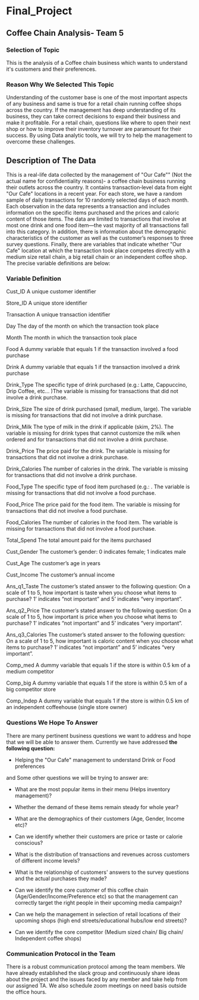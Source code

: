 # Final_Project

## Coffee Chain Analysis- Team 5

### Selection of Topic

This is the analysis of a Coffee chain business which wants to understand it's customers and their preferences.

### Reason Why We Selected This Topic

Understanding of the customer base is one of the most important aspects of any business and same is true for a retail chain running coffee shops across the country. If the management has deep understanding of its business, they can take correct decisions to expand their business and make it profitable. For a retail chain, questions like where to open their next shop or how to improve their inventory turnover are paramount for their success. By using Data analytic tools, we will try to help the management to overcome these challenges.

## Description of The Data

This is a real-life data collected by the management of "Our Cafe"" (Not the actual name for confidentiality reasons)- a coffee chain business running their outlets across the country. It contains transaction‐level data from eight "Our Cafe" locations in a recent year. For each store, we have a random sample of daily transactions for 10 randomly selected days of each month. Each observation in the data represents a transaction and includes information on the specific items purchased and the prices and caloric content of those items. The data are limited to transactions that involve at most one drink and one food item—the vast majority of all transactions fall into this category. In addition, there is information about the demographic characteristics of the customer as well as the customer’s responses to three survey questions. Finally, there are variables that indicate whether "Our Cafe" location at which the transaction took place competes directly with a medium size retail chain, a big retail chain or an independent coffee shop. The precise variable definitions are below:

### Variable Definition

Cust_ID A unique customer identifier

Store_ID A unique store identifier

Transaction A unique transaction identifier

Day The day of the month on which the transaction took place

Month The month in which the transaction took place

Food A dummy variable that equals 1 if the transaction involved a food purchase

Drink A dummy variable that equals 1 if the transaction involved a drink purchase

Drink_Type The specific type of drink purchased (e.g.: Latte, Cappuccino, Drip Coffee, etc... )The variable is missing for transactions that did not involve a drink purchase.

Drink_Size The size of drink purchased (small, medium, large). The variable is missing for transactions that did not involve a drink purchase.

Drink_Milk The type of milk in the drink if applicable (skim, 2%). The variable is missing for drink types that cannot customize the milk when ordered and for transactions that did not involve a drink purchase.

Drink_Price The price paid for the drink. The variable is missing for transactions that did not involve a drink purchase.

Drink_Calories The number of calories in the drink. The variable is missing for transactions that did not involve a drink purchase.

Food_Type The specific type of food item purchased (e.g.: . The variable is missing for transactions that did not involve a food purchase.

Food_Price The price paid for the food item. The variable is missing for transactions that did not involve a food purchase.

Food_Calories The number of calories in the food item. The variable is missing for transactions that did not involve a food purchase.

Total_Spend The total amount paid for the items purchased

Cust_Gender The customer’s gender: 0 indicates female; 1 indicates male

Cust_Age The customer’s age in years

Cust_Income The customer’s annual income

Ans_q1_Taste The customer’s stated answer to the following question: On a scale of 1 to 5, how important is taste when you choose what items to purchase? 1’ indicates “not important” and 5’ indicates “very important”.

Ans_q2_Price The customer’s stated answer to the following question: On a scale of 1 to 5, how important is price when you choose what items to purchase? 1’ indicates “not important” and 5’ indicates “very important”.

Ans_q3_Calories The customer’s stated answer to the following question: On a scale of 1 to 5, how important is caloric content when you choose what items to purchase? 1’ indicates “not important” and 5’ indicates “very important”.

Comp_med A dummy variable that equals 1 if the store is within 0.5 km of a medium competitor

Comp_big A dummy variable that equals 1 if the store is within 0.5 km of a big competitor store

Comp_Indep A dummy variable that equals 1 if the store is within 0.5 km of an independent coffeehouse (single store owner)

### Questions We Hope To Answer

There are many pertinent business questions we want to address and hope that we will be able to answer them. Currently we have addressed <b>the following question:</b>

* Helping the "Our Cafe" management to understand Drink or Food preferences

and Some other questions we will be trying to answer are:

* What are the most popular items in their menu (Helps inventory management)?

* Whether the demand of these items remain steady for whole year?

* What are the demographics of their customers (Age, Gender, Income etc)?

* Can we identify whether their customers are price or taste or calorie conscious?

* What is the distribution of transactions and revenues across customers of different income levels?

* What is the relationship of customers' answers to the survey questions and the actual purchases they made?

* Can we identify the core customer of this coffee chain (Age/Gender/Income/Preference etc) so that the management can correctly target the right people in their upcoming media campaign?

* Can we help the management in selection of retail locations of their upcoming shops (high end streets/educational hubs/low end streets)?

* Can we identify the core competitor (Medium sized chain/ Big chain/ Independent coffee shops)

### Communication Protocol in the Team

There is a robust communication protocol among the team members. We have already established the slack group and continuously share ideas about the project and the issues faced by any member and take help from our assigned TA. We also schedule zoom meetings on need basis outside the office hours. 